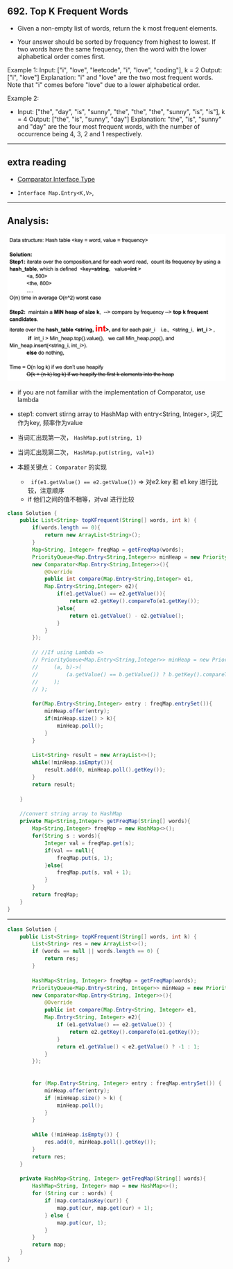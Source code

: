 ## 692. Top K Frequent Words


- Given a non-empty list of words, return the k most frequent elements.

- Your answer should be sorted by frequency from highest to lowest. 
  If two words have the same frequency, then the word with the lower alphabetical order 
  comes first.


Example 1:
Input: ["i", "love", "leetcode", "i", "love", "coding"], k = 2
Output: ["i", "love"]
Explanation: "i" and "love" are the two most frequent words.
    Note that "i" comes before "love" due to a lower alphabetical order.


Example 2:
- Input: ["the", "day", "is", "sunny", "the", "the", "the", "sunny", "is", "is"], k = 4
  Output: ["the", "is", "sunny", "day"]
  Explanation: "the", "is", "sunny" and "day" are the four most frequent words,
  with the number of occurrence being 4, 3, 2 and 1 respectively.

---


## extra reading

- [Comparator Interface Type](https://novemberfall.github.io/LeetCode-NoteBook/#/oritented/comparator)

- `Interface Map.Entry<K,V>`, 

---

## Analysis:

![](img/2021-06-26-00-26-16.png)

- if you are not familiar with the implementation of Comparator, use lambda
- step1: convert stirng array to HashMap with entry<String, Integer>, 词汇作为key, 频率作为value
- 当词汇出现第一次， `HashMap.put(string, 1)`
- 当词汇出现第二次， `HashMap.put(string, val+1)`
 
- 本题关键点： `Comparator` 的实现
  - ` if(e1.getValue() == e2.getValue())` => 对e2.key 和 e1.key 进行比较，注意顺序
  - if 他们之间的值不相等，对val 进行比较


```java
class Solution {
    public List<String> topKFrequent(String[] words, int k) {
        if(words.length == 0){
            return new ArrayList<String>();
        }
        Map<String, Integer> freqMap = getFreqMap(words);
        PriorityQueue<Map.Entry<String,Integer>> minHeap = new PriorityQueue<>(
        new Comparator<Map.Entry<String,Integer>>(){
            @Override
            public int compare(Map.Entry<String,Integer> e1, 
            Map.Entry<String,Integer> e2){
                if(e1.getValue() == e2.getValue()){
                    return e2.getKey().compareTo(e1.getKey());
                }else{
                    return e1.getValue() - e2.getValue();   
                }
            }
        });
        
        // //If using Lambda =>
        // PriorityQueue<Map.Entry<String,Integer>> minHeap = new PriorityQueue<>(
        //     (a, b)->(
        //         (a.getValue() == b.getValue()) ? b.getKey().compareTo(a.getKey()) : a.getValue() - b.getValue();
        //     );
        // );
        
        for(Map.Entry<String,Integer> entry : freqMap.entrySet()){
            minHeap.offer(entry);
            if(minHeap.size() > k){
                minHeap.poll();
            }
        }
        
        List<String> result = new ArrayList<>();
        while(!minHeap.isEmpty()){
            result.add(0, minHeap.poll().getKey());
        }
        return result;
        
    }
    
    //convert string array to HashMap
    private Map<String,Integer> getFreqMap(String[] words){
        Map<String,Integer> freqMap = new HashMap<>();
        for(String s : words){
            Integer val = freqMap.get(s);
            if(val == null){
                freqMap.put(s, 1);
            }else{
                freqMap.put(s, val + 1);
            }
        }
        return freqMap;
    }
}
```

---

```java
class Solution {
    public List<String> topKFrequent(String[] words, int k) {
        List<String> res = new ArrayList<>();
        if (words == null || words.length == 0) {
            return res;
        }
        
        HashMap<String, Integer> freqMap = getFreqMap(words);
        PriorityQueue<Map.Entry<String, Integer>> minHeap = new PriorityQueue<>(k, 
        new Comparator<Map.Entry<String, Integer>>(){
            @Override
            public int compare(Map.Entry<String, Integer> e1, 
            Map.Entry<String, Integer> e2){
                if (e1.getValue() == e2.getValue()) {
                    return e2.getKey().compareTo(e1.getKey());
                } 
                return e1.getValue() < e2.getValue() ? -1 : 1;
            }
        });
        
        
        for (Map.Entry<String, Integer> entry : freqMap.entrySet()) {
            minHeap.offer(entry);
            if (minHeap.size() > k) {
                minHeap.poll();
            }
        }
        
        while (!minHeap.isEmpty()) {
            res.add(0, minHeap.poll().getKey());
        }
        return res;
    }
    
    private HashMap<String, Integer> getFreqMap(String[] words){
        HashMap<String, Integer> map = new HashMap<>();
        for (String cur : words) {
            if (map.containsKey(cur)) {
                map.put(cur, map.get(cur) + 1);
            } else {
                map.put(cur, 1);
            }
        }
        return map;
    }
}
```



